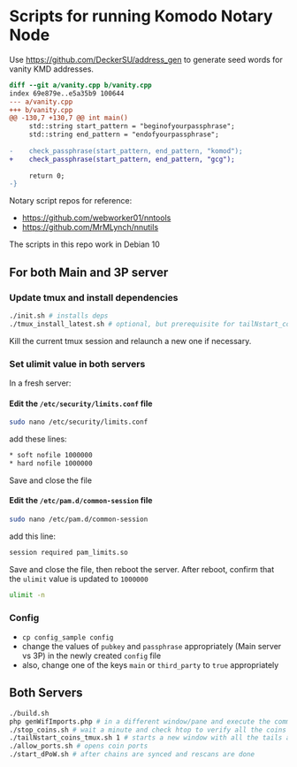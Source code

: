# Scripts for running Komodo Notary Node

Use https://github.com/DeckerSU/address_gen to generate seed words for vanity KMD addresses.

```diff
diff --git a/vanity.cpp b/vanity.cpp
index 69e879e..e5a35b9 100644
--- a/vanity.cpp
+++ b/vanity.cpp
@@ -130,7 +130,7 @@ int main()
     std::string start_pattern = "beginofyourpassphrase";
     std::string end_pattern = "endofyourpassphrase";
     
-    check_passphrase(start_pattern, end_pattern, "komod");
+    check_passphrase(start_pattern, end_pattern, "gcg");
 
     return 0; 
-}
```

Notary script repos for reference:
- https://github.com/webworker01/nntools
- https://github.com/MrMLynch/nnutils

The scripts in this repo work in Debian 10

## For both Main and 3P server

### Update tmux and install dependencies

```bash
./init.sh # installs deps
./tmux_install_latest.sh # optional, but prerequisite for tailNstart_coins_tmux.sh script
```

Kill the current tmux session and relaunch a new one if necessary.

### Set ulimit value in both servers

In a fresh server:

#### Edit the `/etc/security/limits.conf` file

```bash
sudo nano /etc/security/limits.conf
```

add these lines:

```bash
* soft nofile 1000000
* hard nofile 1000000
```

Save and close the file

#### Edit the `/etc/pam.d/common-session` file

```bash
sudo nano /etc/pam.d/common-session
```

add this line:

```bash
session required pam_limits.so
```

Save and close the file, then reboot the server.
After reboot, confirm that the `ulimit` value is updated to `1000000`

```bash
ulimit -n
```

### Config

- `cp config_sample config`
- change the values of `pubkey` and `passphrase` appropriately (Main server vs 3P) in the newly created `config` file
- also, change one of the keys `main` or `third_party` to `true` appropriately

## Both Servers

```bash
./build.sh
php genWifImports.php # in a different window/pane and execute the commands displayed to import the wifs. wait for the daemons to start syncing and execute the applicable wif import commands
./stop_coins.sh # wait a minute and check htop to verify all the coins are stopped
./tailNstart_coins_tmux.sh 1 # starts a new window with all the tails and starts all the daemons with pubkeys
./allow_ports.sh # opens coin ports
./start_dPoW.sh # after chains are synced and rescans are done
```